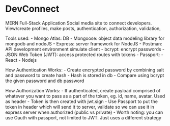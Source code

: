 # DevConnect
MERN Full-Stack Application
Social media site to connect developers. View/create profiles, make posts, authentication, authorization, validation, 

Tools used:
    - Mongo Atlas: DB
    - Mongoose: object data modeling library for mongodb and nodeJS
    - Express: server framework for NodeJS
    - Postman: API development environment simulate client 
    - bcrypt: encrypt passwords 
    - JSON Web Token (JWT): access protected routes with tokens
    - Passport: 
    - React
    - Nodejs

How Authentication Works:
    - Create encrypted password by combining salt and password to create hash
    - Hash is stored in db
    - Compare using bcrypt the given password and db password

How Authorization Works:
    - If authenticated, create payload comprised of whatever you want to pass as a part of the token, eg. id, name, avatar. Used as header
    - Token is then created with jwt.sign
    - Use Passport to put the token in header which will send it to server, validate so we can use it in express server when authorized (public vs private)
    - Worth noting: you can use Oauth with passport, not limited to JWT. Just uses a different strategy